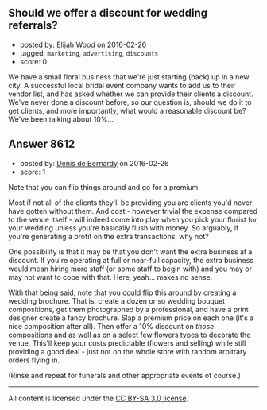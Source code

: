 ## Should we offer a discount for wedding referrals?

- posted by: [Elijah Wood](https://stackexchange.com/users/7196875/elijah-wood) on 2016-02-26
- tagged: `marketing`, `advertising`, `discounts`
- score: 0

We have a small floral business that we're just starting (back) up in a new city. A successful local bridal event company wants to add us to their vendor list, and has asked whether we can provide their clients a discount. We've never done a discount before, so our question is, should we do it to get clients, and more importantly, what would a reasonable discount be? We've been talking about 10%...


## Answer 8612

- posted by: [Denis de Bernardy](https://stackexchange.com/users/182468/denis-de-bernardy) on 2016-02-26
- score: 1

Note that you can flip things around and go for a premium.

Most if not all of the clients they'll be providing you are clients you'd never have gotten without them. And cost - however trivial the expense compared to the venue itself - will indeed come into play when you pick your florist for your wedding unless you're basically flush with money. So arguably, if you're generating a profit on the extra transactions, why not?

One possibility is that it may be that you don't want the extra business at a discount. If you're operating at full or near-full capacity, the extra business would mean hiring more staff (or some staff to begin with) and you may or may not want to cope with that. Here, yeah... makes no sense.

With that being said, note that you could flip this around by creating a wedding brochure. That is, create a dozen or so wedding bouquet compositions, get them photographed by a professional, and have a print designer create a fancy brochure. Slap a premium price on each one (it's a nice composition after all). Then offer a 10% discount on *those* compositions and as well as on a select few flowers types to decorate the venue. This'll keep your costs predictable (flowers and selling) while still providing a good deal - just not on the whole store with random arbitrary orders flying in.

(Rinse and repeat for funerals and other appropriate events of course.)



---

All content is licensed under the [CC BY-SA 3.0 license](https://creativecommons.org/licenses/by-sa/3.0/).
